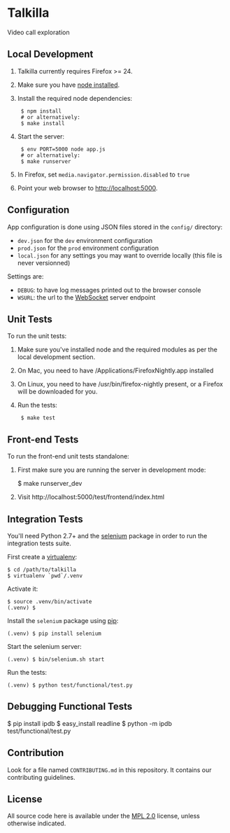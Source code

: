 Talkilla
========

Video call exploration

Local Development
-----------------

1. Talkilla currently requires Firefox >= 24.

2. Make sure you have [node installed](http://nodejs.org/).

3. Install the required node dependencies:

        $ npm install
        # or alternatively:
        $ make install

4. Start the server:

        $ env PORT=5000 node app.js
        # or alternatively:
        $ make runserver

5. In Firefox, set `media.navigator.permission.disabled` to `true`

6. Point your web browser to [http://localhost:5000](http://localhost:5000).


Configuration
-------------

App configuration is done using JSON files stored in the `config/` directory:

- `dev.json` for the `dev` environment configuration
- `prod.json` for the `prod` environment configuration
- `local.json` for any settings you may want to override locally
  (this file is never versionned)

Settings are:

- `DEBUG`: to have log messages printed out to the browser console
- `WSURL`: the url to the [WebSocket](http://www.websocket.org/) server endpoint

Unit Tests
----------

To run the unit tests:

1. Make sure you've installed node and the required modules as per the local development section.

2. On Mac, you need to have /Applications/FirefoxNightly.app installed

3. On Linux, you need to have /usr/bin/firefox-nightly present, or a Firefox will be downloaded for you.

4. Run the tests:

        $ make test


Front-end Tests
---------------

To run the front-end unit tests standalone:

1. First make sure you are running the server in development mode:

    $ make runserver_dev

2. Visit http://localhost:5000/test/frontend/index.html


Integration Tests
-----------------

You'll need Python 2.7+ and the [selenium](https://pypi.python.org/pypi/selenium)
package in order to run the integration tests suite.

First create a [virtualenv](https://pypi.python.org/pypi/virtualenv):

    $ cd /path/to/talkilla
    $ virtualenv `pwd`/.venv

Activate it:

    $ source .venv/bin/activate
    (.venv) $

Install the `selenium` package using [pip](https://pypi.python.org/pypi/pip):

    (.venv) $ pip install selenium

Start the selenium server:

    (.venv) $ bin/selenium.sh start

Run the tests:

    (.venv) $ python test/functional/test.py

Debugging Functional Tests
--------------------------

$ pip install ipdb
$ easy_install readline
$ python -m ipdb test/functional/test.py

Contribution
------------

Look for a file named `CONTRIBUTING.md` in this repository. It
contains our contributing guidelines.

License
-------

All source code here is available under the
[MPL 2.0](https://mozilla.org/MPL/2.0/) license, unless otherwise
indicated.
